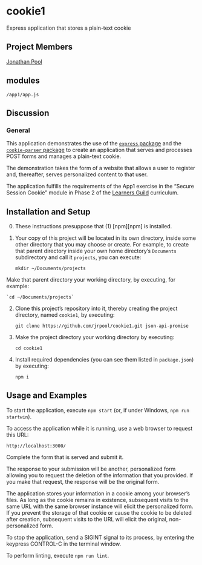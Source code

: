 # cookie1
Express application that stores a plain-text cookie

## Project Members

[Jonathan Pool](https://github.com/jrpool)

## modules

```
/app1/app.js
```

## Discussion

### General

This application demonstrates the use of the [`express` package][exp] and the [`cookie-parser` package][cp] to create an application that serves and processes POST forms and manages a plain-text cookie.

The demonstration takes the form of a website that allows a user to register and, thereafter, serves personalized content to that user.

The application fulfills the requirements of the App1 exercise in the “Secure Session Cookie” module in Phase 2 of the [Learners Guild][lg] curriculum.

## Installation and Setup

0. These instructions presuppose that (1) [npm][npm] is installed.

1. Your copy of this project will be located in its own directory, inside some other directory that you may choose or create. For example, to create that parent directory inside your own home directory’s `Documents` subdirectory and call it `projects`, you can execute:

    `mkdir ~/Documents/projects`

Make that parent directory your working directory, by executing, for example:

    `cd ~/Documents/projects`

2. Clone this project’s repository into it, thereby creating the project directory, named `cookie1`, by executing:

    `git clone https://github.com/jrpool/cookie1.git json-api-promise`

2. Make the project directory your working directory by executing:

    `cd cookie1`

3. Install required dependencies (you can see them listed in `package.json`) by executing:

    `npm i`

## Usage and Examples

To start the application, execute `npm start` (or, if under Windows, `npm run startwin`).

To access the application while it is running, use a web browser to request this URL:

`http://localhost:3000/`

Complete the form that is served and submit it.

The response to your submission will be another, personalized form allowing you to request the deletion of the information that you provided. If you make that request, the response will be the original form.

The application stores your information in a cookie among your browser’s files. As long as the cookie remains in existence, subsequent visits to the same URL with the same browser instance will elicit the personalized form. If you prevent the storage of that cookie or cause the cookie to be deleted after creation, subsequent visits to the URL will elicit the original, non-personalized form.

To stop the application, send a SIGINT signal to its process, by entering the keypress CONTROL-C in the terminal window.

To perform linting, execute `npm run lint`.

[cp]: https://www.npmjs.com/package/cookie-parser
[exp]: https://www.npmjs.com/package/express
[lg]: https://www.learnersguild.org
